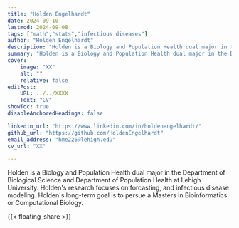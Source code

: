```yaml
---
title: "Holden Engelhardt"
date: 2024-09-10
lastmod: 2024-09-08
tags: ["math","stats","infectious diseases"]
author: "Holden Engelhardt"
description: "Holden is a Biology and Population Health dual major in the Department of Biological Science and Department of Population Health at Lehigh University. Holden's research focuses on forcasting, and infectious disease modeling. Holden's long-term goal is to persue a Masters in Bioinformatics or Computational Biology." 
summary: "Holden is a Biology and Population Health dual major in the Department of Biological Science and Department of Population Health at Lehigh University."
cover:
    image: "XX"
    alt: ""
    relative: false
editPost:
    URL: ../../XXXX
    Text: "CV"
showToc: true
disableAnchoredHeadings: false

linkedin_url: "https://www.linkedin.com/in/holdenengelhardt/"
github_url: "https://github.com/HoldenEngelhardt"
email_address: "hme226@lehigh.edu"
cv_url: "XX"

---
```


Holden is a Biology and Population Health dual major in the Department of Biological Science and Department of Population Health at Lehigh University.
Holden's research focuses on forcasting, and infectious disease modeling.
Holden's long-term goal is to persue a Masters in Bioinformatics or Computational Biology.

{{< floating_share >}} 
